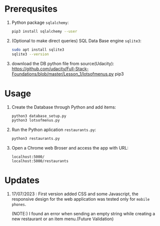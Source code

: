 # Prerequsites
1. Python package `sqlalchemy`:
    ```bash
    pip3 install sqlalchemy --user
    ```
2. (Optional to make direct queries) SQL Data Base engine `sqlite3`:
    ```bash
    sudo apt install sqlite3
    sqlite3 --version
    ```
3. download the DB python file from source(Udacity):
https://github.com/udacity/Full-Stack-Foundations/blob/master/Lesson_1/lotsofmenus.py
pip3
# Usage
1. Create the Database through Python and add items: 
    ```bash
    python3 database_setup.py
    python3 lotsofmenus.py 
    ```
2. Run the Python aplication `restaurants.py`:
    ```bash
    python3 restaurants.py
    ```
3. Open a Chrome web Broser and access the app with URL:
    ```URL
    localhost:5000/
    localhost:5000/restaurants
    ```
# Updates
1. 17/07/2023 : First version added CSS and some Javascript, the responsive design for the web application was tested only for `mobile phones`. 

    (NOTE:) I found an error when sending an empty string while creating a new restaurant or an item menu.(Future Validation)
